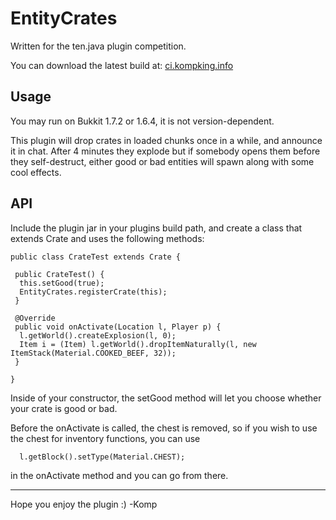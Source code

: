 # EntityCrates #
Written for the ten.java plugin competition.

You can download the latest build at: [ci.kompking.info](http://ci.kompking.info/)

## Usage ##

You may run on Bukkit 1.7.2 or 1.6.4, it is not version-dependent.

This plugin will drop crates in loaded chunks once in a while, and announce it in chat. After 4 minutes they explode but if somebody opens them before they self-destruct, either good or bad entities will spawn along with some cool effects.

## API ##
Include the plugin jar in your plugins build path, and create a class that extends Crate and uses the following methods:

    public class CrateTest extends Crate {
    
     public CrateTest() {
      this.setGood(true);
      EntityCrates.registerCrate(this);
     }

     @Override
     public void onActivate(Location l, Player p) {
      l.getWorld().createExplosion(l, 0);
      Item i = (Item) l.getWorld().dropItemNaturally(l, new ItemStack(Material.COOKED_BEEF, 32));
     }

    }

Inside of your constructor, the setGood method will let you choose whether your crate is good or bad.

Before the onActivate is called, the chest is removed, so if you wish to use the chest for inventory functions, you can use

      l.getBlock().setType(Material.CHEST);

in the onActivate method and you can go from there.


----------
Hope you enjoy the plugin :)
-Komp
